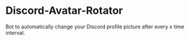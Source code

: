 # Discord-Avatar-Rotator
Bot to automatically change your Discord profile picture after every x time interval.
